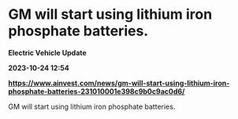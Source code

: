 # GM will start using lithium iron phosphate batteries.
**Electric Vehicle Update**

**2023-10-24 12:54**

**https://www.ainvest.com/news/gm-will-start-using-lithium-iron-phosphate-batteries-231010001e398c9b0c9ac0d6/**

GM will start using lithium iron phosphate batteries.